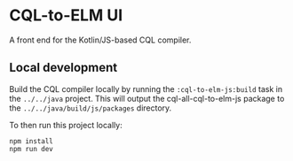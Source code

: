 # CQL-to-ELM UI

A front end for the Kotlin/JS-based CQL compiler.

## Local development

Build the CQL compiler locally by running the `:cql-to-elm-js:build` task in the `../../java` project.
This will output the cql-all-cql-to-elm-js package to the `../../java/build/js/packages` directory.

To then run this project locally:

    npm install
    npm run dev
